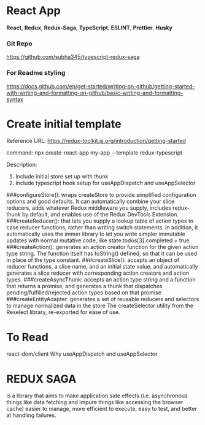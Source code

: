 # React App
 __React__,
 __Redux__,
 __Redux-Saga__,
 __TypeScript__,
 __ESLINT__,
 __Prettier__,
 __Husky__
 
### Git Repo
https://github.com/subha345/typescript-redux-saga

### For Readme styling
https://docs.github.com/en/get-started/writing-on-github/getting-started-with-writing-and-formatting-on-github/basic-writing-and-formatting-syntax

# Create initial template
Reference URL: 
https://redux-toolkit.js.org/introduction/getting-started

command: 
npx create-react-app my-app --template redux-typescript

Description: 
1. Include initial store set up with thunk
2. Include typescript hook setup for useAppDispatch and useAppSelector

###configureStore():
 wraps createStore to provide simplified configuration options and good defaults. It can automatically combine your slice reducers, adds whatever Redux middleware you supply, includes redux-thunk by default, and enables use of the Redux DevTools Extension.
###createReducer():
 that lets you supply a lookup table of action types to case reducer functions, rather than writing switch statements. In addition, it automatically uses the immer library to let you write simpler immutable updates with normal mutative code, like state.todos[3].completed = true.
###createAction():
 generates an action creator function for the given action type string. The function itself has toString() defined, so that it can be used in place of the type constant.
###createSlice(): accepts an object of reducer functions, a slice name, and an initial state value, and automatically generates a slice reducer with corresponding action creators and action types.
###createAsyncThunk:
 accepts an action type string and a function that returns a promise, and generates a thunk that dispatches pending/fulfilled/rejected action types based on that promise
###createEntityAdapter:
 generates a set of reusable reducers and selectors to manage normalized data in the store
 The createSelector utility from the Reselect library, re-exported for ease of use.

# To Read
react-dom/client
Why useAppDispatch and useAppSelector

# REDUX SAGA

is a library that aims to make application side effects (i.e. asynchronous things like data fetching and impure things like accessing the browser cache) easier to manage, more efficient to execute, easy to test, and better at handling failures.
